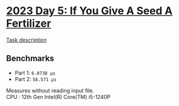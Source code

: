 # [2023 Day 5: If You Give A Seed A Fertilizer](https://adventofcode.com/2023/day/5)

[Task description](./TASKS.md)

## Benchmarks

- Part 1: `6.0738 µs`
- Part 2: `58.571 µs`

Measures without reading input file.<br>
CPU : 12th Gen Intel(R) Core(TM) i5-1240P
